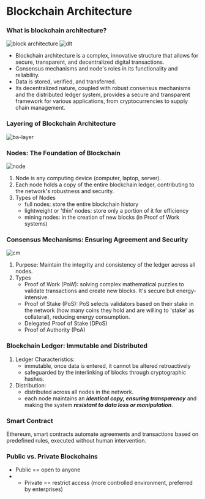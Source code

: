 # Blockchain Architecture
### What is blockchain architecture?
![block architecture](https://github.com/adeliafebriani/Tijarah-Blockchain-Notes/assets/162258265/f89d5508-f141-4cab-8e9d-3e92f218238e)
![dlt](https://github.com/adeliafebriani/Tijarah-Blockchain-Notes/assets/162258265/706c3a95-0b3b-4083-804d-10810c4734d2)

* Blockchain architecture is a complex, innovative structure that allows for secure, transparent, and decentralized digital transactions.
* Consensus mechanisms and node's roles in its functionality and reliability.
* Data is stored, verified, and transferred.
* Its decentralized nature, coupled with robust consensus mechanisms and the distributed ledger system, provides a secure and transparent framework for various applications, from cryptocurrencies to supply chain management.

### Layering of Blockchain Architecture
![ba-layer](https://github.com/adeliafebriani/Tijarah-Blockchain-Notes/assets/162258265/e05cf2f2-237a-4485-9420-14affcadd87d)

### Nodes: The Foundation of Blockchain
![node](https://github.com/adeliafebriani/Tijarah-Blockchain-Notes/assets/162258265/f3aae56e-771b-44fe-9650-d3c25414500c)

1. Node is any computing device (computer, laptop, server).
2. Each node holds a copy of the entire blockchain ledger, contributing to the network's robustness and security.
3. Types of Nodes
   * full nodes: store the entire blockchain history
   * lightweight or 'thin' nodes: store only a portion of it for efficiency
   * mining nodes: in the creation of new blocks (in Proof of Work systems)
  
### Consensus Mechanisms: Ensuring Agreement and Security
![cm](https://github.com/adeliafebriani/Tijarah-Blockchain-Notes/assets/162258265/428ad4ae-320f-46d7-8888-03043ab7447c)

1. Purpose: Maintain the integrity and consistency of the ledger across all nodes.
2. Types
   * Proof of Work (PoW): solving complex mathematical puzzles to validate transactions and create new blocks. It's secure but energy-intensive.
   * Proof of Stake (PoS): PoS selects validators based on their stake in the network (how many coins they hold and are willing to 'stake' as collateral), reducing energy consumption.
   * Delegated Proof of Stake (DPoS)
   * Proof of Authority (PoA)

### Blockchain Ledger: Immutable and Distributed
1. Ledger Characteristics:
   * immutable, once data is entered, it cannot be altered retroactively
   * safeguarded by the interlinking of blocks through cryptographic hashes.
2. Distribution:
   * distributed across all nodes in the network.
   * each node maintains an ***identical copy, ensuring transparency*** and making the system ***resistant to data loss or manipulation***.

### Smart Contract
Ethereum, smart contracts automate agreements and transactions based on predefined rules, executed without human intervention.

### Public vs. Private Blockchains
* Public == open to anyone
* * Private == restrict access (more controlled environment, preferred by enterprises)

